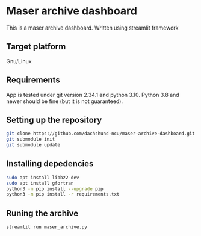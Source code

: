 # Maser archive dashboard
This is a maser archive dashboard. Written using streamlit framework
## Target platform
Gnu/Linux
## Requirements
App is tested under git version 2.34.1 and python 3.10.
Python 3.8 and newer should be fine (but it is not guaranteed).
## Setting up the repository
```bash
git clone https://github.com/dachshund-ncu/maser-archive-dashboard.git
git submodule init
git submodule update
```
## Installing depedencies
```bash
sudo apt install libbz2-dev
sudo apt install gfortran
python3 -m pip install --upgrade pip
python3 -m pip install -r requirements.txt
```

## Runing the archive
```bash
streamlit run maser_archive.py
```